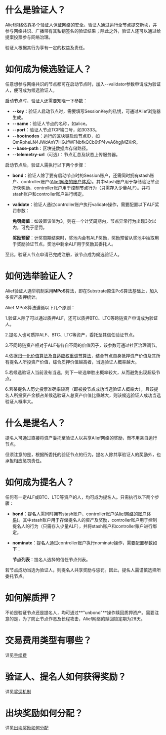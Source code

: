 # 什么是验证人？

Alief网络依靠多个验证人保证网络的安全。验证人通过运行全节点提交新块，并参与网络共识、广播带有其私钥签名的验证结果；除此之外，验证人还可以通过给提案投票参与网络治理。

验证人根据其行为享有一定的权益及责任。

# 如何成为候选验证人？

任意想参与网络共识的节点都可在启动节点时，加入--validator参数申请成为验证人，便可成为候选验证人。

启动节点时，验证人还需要知晓一下参数：

* **--key**：验证人启动节点时，需要填写SessionKey的私钥，可通过Alief浏览器生成。
* **--name**：验证人节点的名称，如alice。
* **--port**：验证人节点TCP端口号，如30333。
* **--bootnodes**：运行的区块链启动节点ID，如QmRpheLN4JWdAnY7HGJfWFNbfkQCb6tFf4vvA6hgjMZKrR。
* **--base-path**：区块链数据库存储路径。
* **--telemetry-url**（可选）：节点汇总及状态上传服务器。

启动节点后，验证人需执行以下两个步骤：

* **bond**：验证人除了要有启动节点时的Session账户，还需同时拥有stash账户、controller账户([Alief网络的账户体系]())。其中stash账户用于存储验证节点所获奖励，controller账户用于控制节点行为（只需存入少量ALF）。并将stash账户和controller账户进行绑定。
* **validate**：验证人通过controller账户执行validate操作，需要配置以下ALF奖罚参数：
	
	**免罚阈值**：如设置该值为3，则在一个计奖周期内，节点异常行为出现3次以内，可免于惩罚。
	
	**奖励预留**：计奖周期结束时，奖池内会有ALF奖励，奖励预留从奖池中抽取用于奖励验证节点，奖池中剩余ALF用于奖励其委托人。

至此，验证人节点申请已完成注册，该节点成为候选验证人。

# 如何选举验证人？
Alief验证人选举机制采用**MPoS**算法，即在Substrate原生PoS算法基础上，加入多资产质押统计。

Alief MPoS算法遵循以下几个原则：

1.验证人除了可以通过质押ALF，还可以质押BTC、LTC等跨链资产申请成为验证人。

2.提名人也可质押ALF、BTC、LTC等资产，委托至其信任验证节点。

3.不同跨链资产相对于ALF有各自不同的价值因子，该参数可通过社区治理调节。

4.依据[归一化价值算法]()及[自适应权重调节算法]()，结合节点自身抵押资产价值及其所有提名人所投资产价值，综合质押价值越高者，当选验证人概率越大。

5.若候选验证人当前没有当选，则下一轮选举胜出概率较大，从而避免出现超级节点。

6.若某提名人历史投票准确率较高（即被投节点成功当选验证人概率大），且该提名人所投资产金额占某候选验证人总资产价值比重越大，则该候选验证人成功当选验证人概率大。

# 什么是提名人？

提名人可通过直接将资产委托至验证人以共享Alief网络的奖励，而不用亲自运行节点。

但须注意的是，根据所委托的验证节点的行为，提名人除共享验证人的奖励外，也承担相应惩罚责任。

# 如何成为提名人？

任何有一定ALF或BTC、LTC等资产的人，均可成为提名人。只需执行以下两个步骤：

* **bond**：提名人需同时拥有stash账户、controller账户([Alief网络的账户体系]())。其中stash账户用于存储提名人的资产及奖励，controller账户用于控制提名人的行为（只需存入少量ALF），并将stash账户和controller账户进行绑定。
* **nominate**：提名人通过controller账户执行nominate操作，需要配置参数如下：

	**节点列表**：提名人选择的信任节点列表。

若节点成功当选为验证人，则提名人共享奖励与惩罚。因此，提名人需谨慎选择所委托节点。

# 如何解质押？
不论是验证节点还是提名人，均可通过**"unbond"**操作赎回质押资产。需要注意的是，为了防止节点作恶及长程攻击，Alief网络的赎回锁定期为28天。

# 交易费用类型有哪些？
详见[手续费]()
# 验证人、提名人如何获得奖励？
详见[奖惩机制]()
# 出块奖励如何分配？
详见[出块奖励如何分配]()


